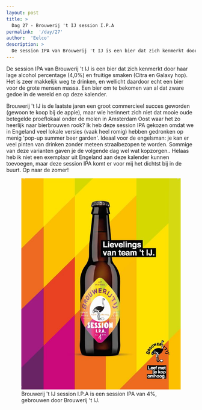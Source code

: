 ```yaml
---
layout: post
title: >
  Dag 27 - Brouwerij 't IJ session I.P.A
permalink:  '/day/27'
author:  'Eelco'
description: >
  De session IPA van Brouwerij 't IJ is een bier dat zich kenmerkt door haar lage alcohol percentage (4,0%) en fruitige smaken (Citra en Galaxy hop). Het is zeer makkelijk weg te drinken, en wellicht daardoor echt een bier voor de grote mensen massa. Een bier om te bekomen van al dat zware gedoe in de wereld en op deze kalender.
---
```

<p class='intro'><span class='dropcap'>D</span>e session IPA van Brouwerij 't IJ is een bier dat zich kenmerkt door haar lage alcohol percentage (4,0%) en fruitige smaken (Citra en Galaxy hop). Het is zeer makkelijk weg te drinken, en wellicht daardoor echt een bier voor de grote mensen massa. Een bier om te bekomen van al dat zware gedoe in de wereld en op deze kalender.</p>

Brouwerij 't IJ is de laatste jaren een groot commercieel succes geworden (gewoon te koop bij de appie), maar wie herinnert zich niet dat mooie oude betegelde proeflokaal onder de molen in Amsterdam Oost waar het zo heerlijk naar bierbrouwen rook? Ik heb deze session IPA gekozen omdat we in Engeland veel lokale versies (vaak heel romig) hebben gedronken op menig 'pop-up summer beer garden'. Ideaal voor de engelsman: je kan er veel pinten van drinken zonder meteen straalbezopen te worden. Sommige van deze varianten gaven je de volgende dag wel wat kopzorgen.. Helaas heb ik niet een exemplaar uit Engeland aan deze kalender kunnen toevoegen, maar deze session IPA komt er voor mij het dichtst bij in de buurt. Op naar de zomer!

<figure><img src='/assets/img/day_27.jpg' alt=''/> <figcaption>Brouwerij 't IJ session I.P.A is een session IPA van 4%, gebrouwen door Brouwerij 't IJ.</figcaption></figure>
